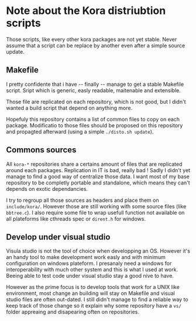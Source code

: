 
# Note about the Kora distriubtion scripts

Those scripts, like every other kora packages are not yet stable. Never assume
that a script can be replace by another even after a simple source update.


## Makefile

I pretty confidente that i have -- finally -- manage to get a stable Makefile
script. Sript which is generic, easly readable, maitenable and
extensible.

Those file are replicated on each repository, which is not good, but I didn't wanted a build script that depend on anything more.

Hopefuly this repository contains a list of common files to copy on each
package. Modificatio to those files should be proposed on this repository
and propagted afterward (using a simple `./disto.sh update`).


## Commons sources

All `kora-*` repositories share a certains amount of files that are
replicated around each packages.
Replication in IT is bad, really bad !
Sadly I didn't yet manage to find a good way of centralize those data.
I want most of my base repository to be completly portable and standalone,
which means they can't depends on exotic dependancies.

I try to regroup all those sources as headers and place them on
`include/kora/`. However those are still working with some source files (like
`bbtree.c`).
I also require some file to wrap usefull function not available on all plateforms like cthreads spec or `dirent.h` for windows.


## Develop under visual studio

Visula studio is not the tool of choice when developping an OS. However it's
an handy tool to make development work easly and with minimum configuration
on windows plateform.
I presanaly need a windows for interoperability with much other system and
this is what I used at work. Beeing able to test code under visual studio stay
a good nive to have.

However as the prime focus is to develop tools that work for a UNIX like
environment, most change an building will stay on Makefile and visual studio
files are often out-dated. I still didn't manage to find a reliable way to
keep track of those change so it explain why some repository have a `vs/`
folder appreaing and disapearing often on repositories.





